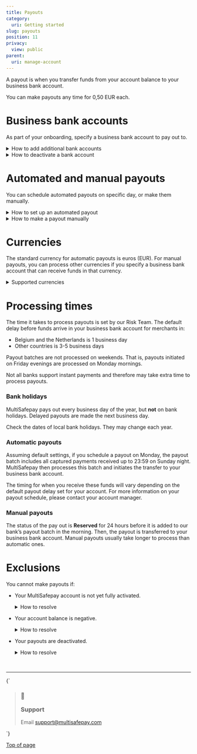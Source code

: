```yaml
---
title: Payouts
category:
  uri: Getting started
slug: payouts
position: 11
privacy:
  view: public
parent:
  uri: manage-account
---
```

A payout is when you transfer funds from your account balance to your business bank account.

You can make payouts any time for 0,50 EUR each.

# Business bank accounts

As part of your onboarding, specify a business bank account to pay out to.

<details id="how-to-add-additional-bank-accounts">
  <summary>How to add additional bank accounts</summary>

  <br />

  To add additional bank accounts to your account (once fully onboarded), follow these steps:

  1. Sign in to your <a href="https://merchant.multisafepay.com" target="_blank">MultiSafepay dashboard</a> <i class="fa fa-external-link" style={{ fontSize:'12px', color:'#8b929e' }} />.
  2. Go to **Finances** > **Bank accounts**.
  3. Click **Add new**.
  4. Fill in the:
     * **Account holder name**
     * **IBAN**
  5. From the **Currency** list, select the currency of the bank account.
  6. Click **Save**.
  7. To verify the account, on the **Business bank account** page either:
     * Make a payment of 1 EUR from the business bank account via iDEAL or a bank transfer to your account balance, **or**
     * Upload a copy of a bank statement. Select the file, and then click **Upload**.\
       **⚠️ Note:** The company name on the bank statement must exactly match one of the trade names on your Chamber of Commerce extract.

  MultiSafepay verifies the bank account within 5 business days. We **only** accept business bank accounts (no private bank accounts) that are registered to your official company name.
</details>

<details id="how-to-deactivate-a-bank-account">
  <summary>How to deactivate a bank account</summary>

  <br />

  To deactivate a business bank account, email your request and account ID to [risk@multisafepay.com](mailto:risk@multisafepay.com)
</details>

# Automated and manual payouts

You can schedule automated payouts on specific day, or make them manually.

<details id="how-to-set-up-an-automated-payout">
  <summary>How to set up an automated payout</summary>

  <br />

  1. Sign in to your <a href="https://merchant.multisafepay.com" target="_blank">MultiSafepay dashboard</a> <i class="fa fa-external-link" style={{ fontSize:'12px', color:'#8b929e' }} />.
  2. Go to **Finances** > **Payouts**.
  3. Under **Automate payout**, click **Add**:
     * Under **Select days**, select one or more days of the week, and/or the end of the month.
     * From the **Select currency** list, select the currency.
     * If you want to schedule payouts only when your balance exceeds a specified amount, in the **Pay out when balance exceeds** fields, enter the amount.
     * If you want to specify a minimum amount to retain in your balance, in the **Set reserve balance** fields, enter an amount.
  4. Click **Schedule payouts**.

    **💡 Tip!**\
  To schedule payouts for different currencies, you must have a account balance and an active business bank account for each currency.\
  For automated payouts, a report to view all transactions between two payouts will be available. For more information, see [payout report](/docs/reports#payout-report)

  <img class="-radius max-width medium-img" src="https://raw.githubusercontent.com/MultiSafepay/docs/master/static/img/Screenshot-Automatic-Withdrawals.png" alt="Screenshot of an automatic withdrawal in the MultiSafepay dashboard" />
</details>

<details id="how-to-make-a-payout-manually">
  <summary>How to make a payout manually</summary>

  <br />

  1. Sign in to your <a href="https://merchant.multisafepay.com" target="_blank">MultiSafepay dashboard</a> <i class="fa fa-external-link" style={{ fontSize:'12px', color:'#8b929e' }} />.
  2. Go to **Finances** > **Payouts**.
  3. Under **One-time payout**:
     * Select the currency.
     * Enter the amount.
  4. Click **Pay out**.
</details>

# Currencies

The standard currency for automatic payouts is euros (EUR). For manual payouts, you can process other currencies if you specify a business bank account that can receive funds in that currency.

<details id="supported-currencies">
  <summary>Supported currencies</summary>

  <br />

  In addition to EUR, payouts can be made in:

  * AUD (Australian dollar)
  * CAD (Canadian dollar)
  * CHF (Swiss franc)
  * CZK (Czech koruna)
  * DKK (Danish krone)
  * GBP (Pound Sterling)
  * JPY (Japanese yen)
  * NOK (Norwegian krone)
  * PLN (Polish złoty)
  * SEK (Swedish krona)
  * USD (United States dollar)
</details>

# Processing times

The time it takes to process payouts is set by our Risk Team. The default delay before funds arrive in your business bank account for merchants in:

* Belgium and the Netherlands is 1 business day
* Other countries is 3-5 business days

Payout batches are not processed on weekends. That is, payouts initiated on Friday evenings are processed on Monday mornings.

Not all banks support instant payments and therefore may take extra time to process payouts.

### Bank holidays

MultiSafepay pays out every business day of the year, but **not** on bank holidays. Delayed payouts are made the next business day.

Check the dates of local bank holidays. They may change each year.

### Automatic payouts

Assuming default settings, if you schedule a payout on Monday, the payout batch includes all captured payments received up to 23:59 on Sunday night. MultiSafepay then processes this batch and initiates the transfer to your business bank account.

The timing for when you receive these funds will vary depending on the default payout delay set for your account. For more information on your payout schedule, please contact your account manager.

### Manual payouts

The status of the pay out is **Reserved** for 24 hours before it is added to our bank’s payout batch in the morning. Then, the payout is transferred to your business bank account. Manual payouts usually take longer to process than automatic ones.

# Exclusions

You cannot make payouts if:

* Your MultiSafepay account is not yet fully activated.

  <details id="how-to-resolve-account">
    <summary>How to resolve</summary>

    <br />

    You can process payments immediately after creating a MultiSafepay test account and adding your website. But MultiSafepay holds your funds in your account balance until your account is fully activated.

    To check if your account is fully activated, follow these steps:

    1. Sign in to your <a href="https://merchant.multisafepay.com" target="_blank">MultiSafepay dashboard</a> <i class="fa fa-external-link" style={{ fontSize:'12px', color:'#8b929e' }} />.\
       If your account is not fully activated, on the dashboard home page, under **Alerts**, a message appears that your account is incomplete.
    2. Click **Go to activation**.

    We check and approve your account details and the information on your website. Once approved, we will send you an email that your account is fully activated.
  </details>

* Your account balance is negative.

  <details id="how-to-resolve-balance">
    <summary>How to resolve</summary>

    <br />

    If your account balance is negative (e.g. due to refunds, chargebacks, or fees), payouts are paused until enough funds are available.

    Always set a "reserved balance" in your payout settings to prevent payout and/or refund delays.
  </details>

* Your payouts are deactivated.

  <details id="how-to-resolve-payouts">
    <summary>How to resolve</summary>

    <br />

    To check why we have deactivated payouts for your account, email [support@multisafepay.com](mailto:support@multisafepay.com)
  </details>

<br />

***

<HTMLBlock>{`
<blockquote class="callout callout_info">
    <h3 class="callout-heading false">
        <span class="callout-icon">💬</span>
        <p>Support</p>
    </h3>
    <p>Email <a href="mailto:support@multisafepay.com">support@multisafepay.com</a></p>
</blockquote>
`}</HTMLBlock>

[Top of page](#)
